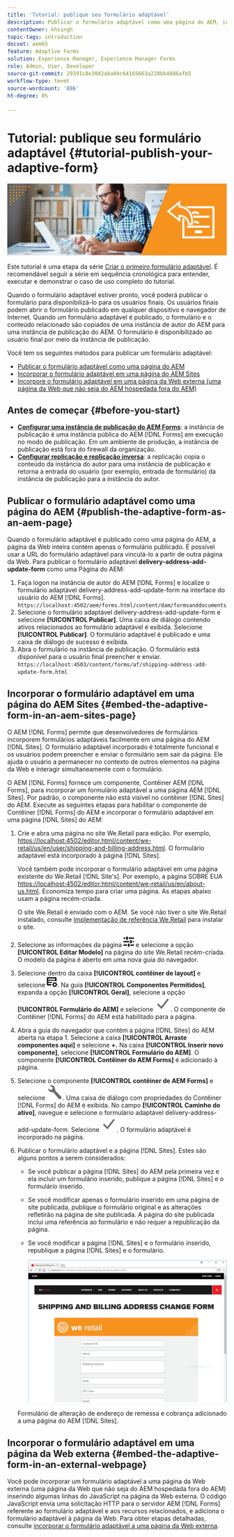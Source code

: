 ```yaml
---
title: 'Tutorial: publique seu formulário adaptável'
description: Publicar o formulário adaptável como uma página do AEM, incorporar o formulário a uma página do AEM Sites ou incorporar o formulário adaptável em uma página da Web externa
contentOwner: khsingh
topic-tags: introduction
docset: aem65
feature: Adaptive Forms
solution: Experience Manager, Experience Manager Forms
role: Admin, User, Developer
source-git-commit: 29391c8e3042a8a04c64165663a228bb4886afb5
workflow-type: tm+mt
source-wordcount: '886'
ht-degree: 0%

---
```


# Tutorial: publique seu formulário adaptável {#tutorial-publish-your-adaptive-form}

![Imagem-herói](do-not-localize/13-publish-your-adaptive-form-small.png)

Este tutorial é uma etapa da série [Criar o primeiro formulário adaptável](https://helpx.adobe.com/br/experience-manager/6-3/forms/using/create-your-first-adaptive-form.html). É recomendável seguir a série em sequência cronológica para entender, executar e demonstrar o caso de uso completo do tutorial.

Quando o formulário adaptável estiver pronto, você poderá publicar o formulário para disponibilizá-lo para os usuários finais. Os usuários finais podem abrir o formulário publicado em qualquer dispositivo e navegador de Internet. Quando um formulário adaptável é publicado, o formulário e o conteúdo relacionado são copiados de uma instância de autor do AEM para uma instância de publicação do AEM. O formulário é disponibilizado ao usuário final por meio da instância de publicação.

Você tem os seguintes métodos para publicar um formulário adaptável:

* [Publicar o formulário adaptável como uma página do AEM](../../forms/using/publish-your-adaptive-form.md#publish-the-adaptive-form-as-an-aem-page)
* [Incorporar o formulário adaptável em uma página do AEM Sites](#embed-the-adaptive-form-in-an-aem-sites-page)
* [Incorpore o formulário adaptável em uma página da Web externa (uma página da Web que não seja do AEM hospedada fora do AEM)](../../forms/using/publish-your-adaptive-form.md)

## Antes de começar {#before-you-start}

* **[Configurar uma instância de publicação do AEM Forms](https://helpx.adobe.com/br/experience-manager/6-3/forms/using/installing-configuring-aem-forms-osgi.html)**: a instância de publicação é uma instância pública do AEM [!DNL Forms] em execução no modo de publicação. Em um ambiente de produção, a instância de publicação está fora do firewall da organização.
* **[Configurar replicação e replicação inversa](https://helpx.adobe.com/experience-manager/6-3/help/sites-deploying/replication.html)**: a replicação copia o conteúdo da instância do autor para uma instância de publicação e retorna a entrada do usuário (por exemplo, entrada de formulário) da instância de publicação para a instância do autor.

## Publicar o formulário adaptável como uma página do AEM {#publish-the-adaptive-form-as-an-aem-page}

Quando o formulário adaptável é publicado como uma página do AEM, a página da Web inteira contém apenas o formulário publicado. É possível usar a URL do formulário adaptável para vinculá-lo a partir de outra página da Web. Para publicar o formulário adaptável **delivery-address-add-update-form** como uma Página do AEM:

1. Faça logon na instância de autor do AEM [!DNL Forms] e localize o formulário adaptável delivery-address-add-update-form na interface do usuário do AEM [!DNL Forms].
   `https://localhost:4502/aem/forms.html/content/dam/formsanddocuments`
1. Selecione o formulário adaptável delivery-address-add-update-form e selecione **[!UICONTROL Publicar]**. Uma caixa de diálogo contendo ativos relacionados ao formulário adaptável é exibida. Selecione **[!UICONTROL Publicar]**. O formulário adaptável é publicado e uma caixa de diálogo de sucesso é exibida.
1. Abra o formulário na instância de publicação. O formulário está disponível para o usuário final preencher e enviar.
   `https://localhost:4503/content/forms/af/shipping-address-add-update-form.html`

## Incorporar o formulário adaptável em uma página do AEM Sites {#embed-the-adaptive-form-in-an-aem-sites-page}

O AEM [!DNL Forms] permite que desenvolvedores de formulários incorporem formulários adaptáveis facilmente em uma página do AEM [!DNL Sites]. O formulário adaptável incorporado é totalmente funcional e os usuários podem preencher e enviar o formulário sem sair da página. Ele ajuda o usuário a permanecer no contexto de outros elementos na página da Web e interagir simultaneamente com o formulário.

O AEM [!DNL Forms] fornece um componente, Contêiner AEM [!DNL Forms], para incorporar um formulário adaptável a uma página AEM [!DNL Sites]. Por padrão, o componente não está visível no contêiner [!DNL Sites] do AEM. Execute as seguintes etapas para habilitar o componente de Contêiner [!DNL Forms] do AEM e incorporar o formulário adaptável em uma página [!DNL Sites] do AEM:

1. Crie e abra uma página no site We.Retail para edição. Por exemplo, [https://localhost:4502/editor.html/content/we-retail/us/en/user/shipping-and-billing-address.html](https://localhost:4502/editor.html/content/we-retail/us/en/user/shipping-and-billing-address.html). O formulário adaptável está incorporado à página [!DNL Sites].

   Você também pode incorporar o formulário adaptável em uma página existente do We.Retail [!DNL Site's]. Por exemplo, a página SOBRE EUA [https://localhost:4502/editor.html/content/we-retail/us/en/about-us.html](https://localhost:4502/editor.html/content/we-retail/us/en/about-us.html). Economiza tempo para criar uma página. As etapas abaixo usam a página recém-criada.

   O site We.Retail é enviado com o AEM. Se você não tiver o site We.Retail instalado, consulte [Implementação de referência We.Retail](https://helpx.adobe.com/experience-manager/6-3/help/sites-developing/we-retail.html) para instalar o site.

1. Selecione as informações da página ![propriedades](assets/properties.png) e selecione a opção **[!UICONTROL Editar Modelo]** na página do site We.Retail recém-criada. O modelo da página é aberto em uma nova guia do navegador.
1. Selecione dentro da caixa **[!UICONTROL contêiner de layout]** e selecione ![feedmanagement](assets/feedmanagement.png). Na guia **[!UICONTROL Componentes Permitidos]**, expanda a opção **[!UICONTROL Geral]**, selecione a opção **[!UICONTROL Formulário do AEM]** e selecione ![save_icon](assets/save_icon.svg). O componente de Contêiner [!DNL Forms] do AEM está habilitado para a página.

1. Abra a guia do navegador que contém a página [!DNL Sites] do AEM aberta na etapa 1. Selecione a caixa **[!UICONTROL Arraste componentes aqui]** e selecione **+.** Na caixa **[!UICONTROL Inserir novo componente]**, selecione **[!UICONTROL Formulário do AEM]**. O componente **[!UICONTROL Contêiner do AEM Forms]** é adicionado à página.
1. Selecione o componente **[!UICONTROL contêiner de AEM Forms]** e selecione ![configure-icon](assets/configure-icon.svg). Uma caixa de diálogo com propriedades do Contêiner [!DNL Forms] do AEM é exibida. No campo **[!UICONTROL Caminho do ativo]**, navegue e selecione o formulário adaptável delivery-address-add-update-form. Selecione ![save_icon](assets/save_icon.svg). O formulário adaptável é incorporado na página.
1. Publicar o formulário adaptável e a página [!DNL Sites]. Estes são alguns pontos a serem considerados:

   * Se você publicar a página [!DNL Sites] do AEM pela primeira vez e ela incluir um formulário inserido, publique a página [!DNL Sites] e o formulário inserido.
   * Se você modificar apenas o formulário inserido em uma página de site publicada, publique o formulário original e as alterações refletirão na página de site publicada. A página do site publicada inclui uma referência ao formulário e não requer a republicação da página.
   * Se você modificar a página [!DNL Sites] e o formulário inserido, republique a página [!DNL Sites] e o formulário.

     ![embed-in-aem-sites](assets/embed-in-aem-sites.png)

   Formulário de alteração de endereço de remessa e cobrança adicionado a uma página do AEM [!DNL Sites].

## Incorporar o formulário adaptável em uma página da Web externa {#embed-the-adaptive-form-in-an-external-webpage}

Você pode incorporar um formulário adaptável a uma página da Web externa (uma página da Web que não seja do AEM hospedada fora do AEM) inserindo algumas linhas do JavaScript na página da Web externa. O código JavaScript envia uma solicitação HTTP para o servidor AEM [!DNL Forms] referente ao formulário adaptável e aos recursos relacionados, e adiciona o formulário adaptável à página da Web. Para obter etapas detalhadas, consulte [incorporar o formulário adaptável a uma página da Web externa](/help/forms/using/embed-adaptive-form-external-web-page.md).
